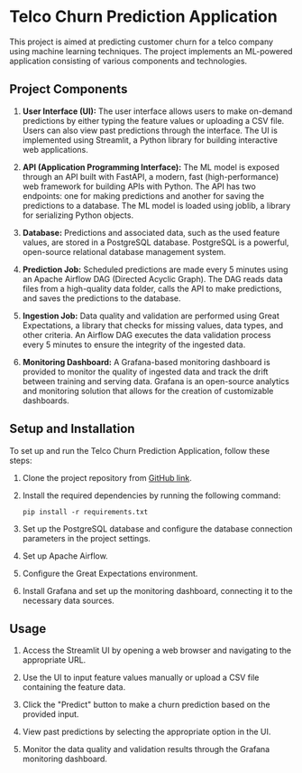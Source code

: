 # Telco Churn Prediction Application

This project is aimed at predicting customer churn for a telco company using machine learning techniques. The project implements an ML-powered application consisting of various components and technologies.

## Project Components

1. **User Interface (UI):** The user interface allows users to make on-demand predictions by either typing the feature values or uploading a CSV file. Users can also view past predictions through the interface. The UI is implemented using Streamlit, a Python library for building interactive web applications.

2. **API (Application Programming Interface):** The ML model is exposed through an API built with FastAPI, a modern, fast (high-performance) web framework for building APIs with Python. The API has two endpoints: one for making predictions and another for saving the predictions to a database. The ML model is loaded using joblib, a library for serializing Python objects.

3. **Database:** Predictions and associated data, such as the used feature values, are stored in a PostgreSQL database. PostgreSQL is a powerful, open-source relational database management system.

4. **Prediction Job:** Scheduled predictions are made every 5 minutes using an Apache Airflow DAG (Directed Acyclic Graph). The DAG reads data files from a high-quality data folder, calls the API to make predictions, and saves the predictions to the database.

5. **Ingestion Job:** Data quality and validation are performed using Great Expectations, a library that checks for missing values, data types, and other criteria. An Airflow DAG executes the data validation process every 5 minutes to ensure the integrity of the ingested data.

6. **Monitoring Dashboard:** A Grafana-based monitoring dashboard is provided to monitor the quality of ingested data and track the drift between training and serving data. Grafana is an open-source analytics and monitoring solution that allows for the creation of customizable dashboards.

## Setup and Installation

To set up and run the Telco Churn Prediction Application, follow these steps:

1. Clone the project repository from [GitHub link](https://github.com/your-username/repo-name).

2. Install the required dependencies by running the following command:

   ```
   pip install -r requirements.txt
   ```

3. Set up the PostgreSQL database and configure the database connection parameters in the project settings.

4. Set up Apache Airflow.

5. Configure the Great Expectations environment.

6. Install Grafana and set up the monitoring dashboard, connecting it to the necessary data sources.


## Usage

1. Access the Streamlit UI by opening a web browser and navigating to the appropriate URL.

2. Use the UI to input feature values manually or upload a CSV file containing the feature data.

3. Click the "Predict" button to make a churn prediction based on the provided input.

4. View past predictions by selecting the appropriate option in the UI.

5. Monitor the data quality and validation results through the Grafana monitoring dashboard.


```python

```

